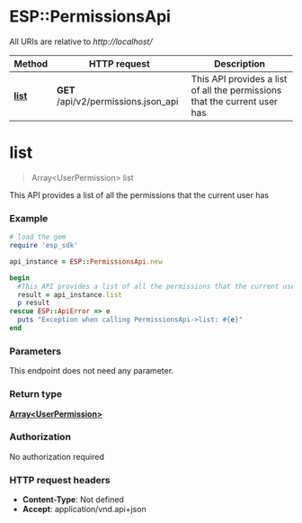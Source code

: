 # ESP::PermissionsApi

All URIs are relative to *http://localhost/*

Method | HTTP request | Description
------------- | ------------- | -------------
[**list**](PermissionsApi.md#list) | **GET** /api/v2/permissions.json_api | This API provides a list of all the permissions that the current user has


# **list**
> Array&lt;UserPermission&gt; list

This API provides a list of all the permissions that the current user has

### Example
```ruby
# load the gem
require 'esp_sdk'

api_instance = ESP::PermissionsApi.new

begin
  #This API provides a list of all the permissions that the current user has
  result = api_instance.list
  p result
rescue ESP::ApiError => e
  puts "Exception when calling PermissionsApi->list: #{e}"
end
```

### Parameters
This endpoint does not need any parameter.

### Return type

[**Array&lt;UserPermission&gt;**](UserPermission.md)

### Authorization

No authorization required

### HTTP request headers

 - **Content-Type**: Not defined
 - **Accept**: application/vnd.api+json



